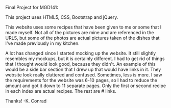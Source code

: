 Final Project for MGD141:

This project uses HTML5, CSS, Bootstrap and jQuery.

This website uses some recipes that have been given to me or some that I made myself.
Not all of the pictures are mine and are referenced in the URLS, but some of the
photos are actual pictures taken of the dishes that I've made previously in my kitchen.

A lot has changed since I started mocking up the website. It still slightly resembles
my mockups, but it is certainly different. I had to get rid of things that I thought
would look good, because they didn't. An example of this would be a side bar section
that I drew up that would have links in it. They website look really cluttered and confused.
Sometimes, less is more. I saw the requirements for the website was 6-10 pages,
so I had to reduce the amount and got it down to 11 separate pages. Only the first
or second recipe in each index are actual recipes. The rest are # links. 

Thanks!
-K. Conrad
